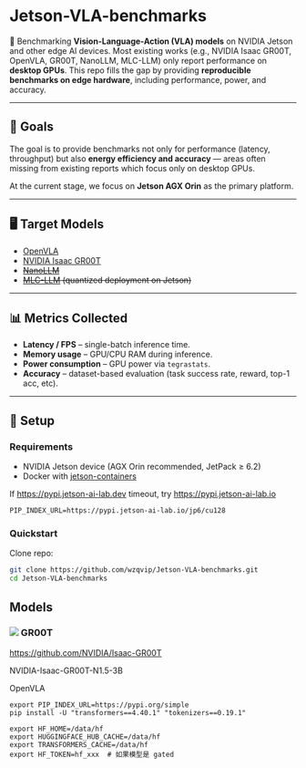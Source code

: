 # Jetson-VLA-benchmarks

🚀 Benchmarking **Vision-Language-Action (VLA) models** on NVIDIA Jetson and other edge AI devices.
Most existing works (e.g., NVIDIA Isaac GR00T, OpenVLA, GR00T, NanoLLM, MLC-LLM) only report performance on **desktop GPUs**.
This repo fills the gap by providing **reproducible benchmarks on edge hardware**, including performance, power, and accuracy.

---

## 📌 Goals

The goal is to provide benchmarks not only for performance (latency, throughput) but also **energy efficiency and accuracy** — areas often missing from existing reports which focus only on desktop GPUs.

At the current stage, we focus on **Jetson AGX Orin** as the primary platform.

---

## 🖥️ Target Models

- [OpenVLA](https://github.com/yanqiangmiffy/OpenVLA)
- [NVIDIA Isaac GR00T](https://github.com/NVIDIA/Isaac-GR00T)
- [~~NanoLLM~~](https://github.com/dusty-nv/nano-llm)
- ~~[MLC-LLM](https://mlc.ai/mlc-llm) (quantized deployment on Jetson)~~

---

## 📊 Metrics Collected

- **Latency / FPS** – single-batch inference time.
- **Memory usage** – GPU/CPU RAM during inference.
- **Power consumption** – GPU power via `tegrastats`.
- **Accuracy** – dataset-based evaluation (task success rate, reward, top-1 acc, etc).

---

## 🔧 Setup

### Requirements

- NVIDIA Jetson device (AGX Orin recommended, JetPack ≥ 6.2)
- Docker with [jetson-containers](https://github.com/dusty-nv/jetson-containers)

If https://pypi.jetson-ai-lab.dev timeout, try https://pypi.jetson-ai-lab.io

```
PIP_INDEX_URL=https://pypi.jetson-ai-lab.io/jp6/cu128
```

### Quickstart

Clone repo:

```bash
git clone https://github.com/wzqvip/Jetson-VLA-benchmarks.git
cd Jetson-VLA-benchmarks
```

## Models

### ![ ](https://img.shields.io/badge/nVIDIA-%2376B900.svg?style=for-the-badge&logo=nVIDIA&logoColor=white) GR00T

https://github.com/NVIDIA/Isaac-GR00T

NVIDIA-Isaac-GR00T-N1.5-3B


OpenVLA

```
export PIP_INDEX_URL=https://pypi.org/simple
pip install -U "transformers==4.40.1" "tokenizers==0.19.1"

export HF_HOME=/data/hf
export HUGGINGFACE_HUB_CACHE=/data/hf
export TRANSFORMERS_CACHE=/data/hf
export HF_TOKEN=hf_xxx  # 如果模型是 gated

```
